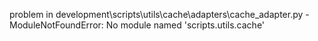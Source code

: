 problem in development\scripts\utils\cache\adapters\cache_adapter.py - ModuleNotFoundError: No module named 'scripts.utils.cache'

